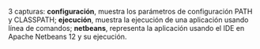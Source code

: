 3 capturas: 
**configuración**, muestra los parámetros de configuración PATH y CLASSPATH; 
**ejecución**, muestra la ejecución de una aplicación usando línea de comandos; 
**netbeans**, representa la aplicación usando el IDE en Apache Netbeans 12 y su ejecución.
